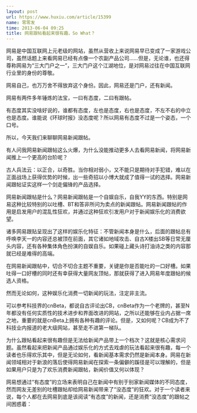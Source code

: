 ```yaml
---
layout: post
url: https://www.huxiu.com/article/15399
name: 零零发
time: 2013-06-04 09:25
title: 网易跟帖看起来很有趣，So What？
---
```

网易是中国互联网上元老级的网站，虽然从营收上来说网易早已变成了一家游戏公司，虽然话题上来看网易已经有点像一个农副产品公司……但是，无论谁，也还得尊称网易为“三大门户之一”，三大门户这个江湖地位，是对网易过往在中国互联网行业里的身份的尊敬。

网易自己，也万万舍不得放弃这个身份。因此，网易还是门户，还有新闻。

网易有两件多年锤炼的法宝，一曰有态度，二曰有跟帖。

有态度其实没啥好说的，谁都有态度，左也是态度，右也是态度，不左不右的中立也是态度。谁能说《环球时报》没态度呢？所以网易有态度不过是一个姿态，一个口号。

所以，今天我们来聊聊网易新闻跟帖。

有人问我网易新闻跟帖这么火爆，为什么没能推动更多人去看网易新闻，将网易新闻推上一个更高的台阶呢？

古人兵法云：以正合，以奇胜。当你相对弱小，又不能只是期待对手犯错，难以在正面战场上获得优势的时候，出一些奇招以小博大就成了值得一试的选择。网易新闻跟帖证实这样一个剑走偏锋的产品选择。

网易新闻跟帖是什么？网易新闻跟帖是一个自娱自乐，自我YY的东西。特别是网易这种比较特别的以吐槽、BT和答非所问为卖点的新闻跟帖。网易新闻跟帖的作用是启发用户的混乱性狂欢，并通过这种狂欢引发用户对于新闻娱乐化的消费欲望。

诸多网易跟贴呈现出了这样的娱乐化特征：不管新闻本身是什么，后面的跟帖总有呼唤李天一的内容还总被顶在前面，其它诸如地域攻击、自古X楼出SB等日常无厘头内容，还有各种集体角色扮演的自娱自乐。如果碰上藏头诗打油诗之类的内容那就已经是难得的高端。

在网易新闻跟帖中，切合不切合主题不重要，关键是你是否能吐的一口好槽。如果吐得一口好槽的同时还有幸获得大量网友顶帖，那就获得了进入网易年度跟帖的候选人资格。

然而无论如何，这种娱乐化消费一切新闻的玩法，注定非主流。

可以参考科技界的cnBeta，都说自古评论出CB，cnBeta作为一个老牌的，甚至N年都没有任何实质性的技术进步和界面改进的网站，之所以还能够在业内占据一席之地，重要的就是cnBeta上拥有各种有趣的评论。但是，又如何呢？CB成为不了科技业内报道的老大级网站，甚至走不进第一梯队。

为什么跟帖看起来很有趣但是无法给新闻产品带上一个档次？这就是核心需求问题。虽然看起来把新闻产品通过娱乐化的方式去戏虐的玩法看起来很有趣，每一个读者也乐得欢乐其中，但是无论如何，看新闻基本需求仍然是新闻本身。网易在新闻领域相对于新浪的落后使得网易新闻在探索一条偏僻的蹊径是可以理解的，但是如果用户只是为了欢乐消费新闻跟帖，新闻价值又何以体现？

网易想通过“有态度”的立场来表明自己在新闻中有别于别家新闻媒体的不同态度，然而网友无差别的吐槽跟帖却给网易新闻带来了“没态度”的狂欢。对于一个读者来说，每个人都在去网易到底是该阅读“有态度”的新闻，还是消费“没态度”的跟帖之间困惑着：

